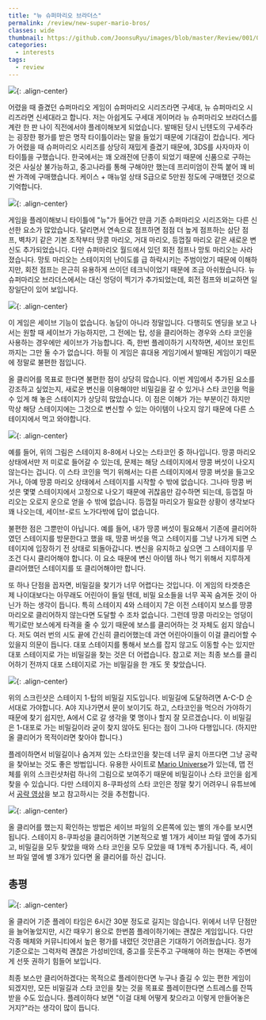 ```yaml
---
title: "뉴 슈퍼마리오 브라더스"
permalink: /review/new-super-mario-bros/
classes: wide
thumbnail: https://github.com/JoonsuRyu/images/blob/master/Review/001/00.jpg?raw=true
categories:
  - interests
tags:
  - review
---
```


![](https://github.com/JoonsuRyu/images/blob/master/Review/001/00.jpg?raw=true){: .align-center}

어렸을 때 즐겼던 슈퍼마리오 게임이 슈퍼마리오 시리즈라면 구세대, 뉴 슈퍼마리오 시리즈라면 신세대라고 합니다. 저는 아쉽게도 구세대 게이머라 뉴 슈퍼마리오 브라더스를 계란 한 판 나이 직전에서야 플레이해보게 되었습니다. 발매된 당시 닌텐도의 구세주라는 굉장한 평가를 받은 명작 타이틀이라는 말을 들었기 때문에 기대감이 컸습니다. 게다가 어렸을 때 슈퍼마리오 시리즈를 상당히 재밌게 즐겼기 때문에, 3DS를 사자마자 이 타이틀을 구했습니다. 한국에서는 꽤 오래전에 단종이 되었기 때문에 신품으로 구하는 것은 사실상 불가능하고, 중고나라를 통해 구해야만 했는데 프리미엄이 잔뜩 붙어 꽤 비싼 가격에 구매했습니다. 케이스 + 매뉴얼 상태 S급으로 5만원 정도에 구매했던 것으로 기억합니다.

![](https://github.com/JoonsuRyu/images/blob/master/Review/001/01.jpg?raw=true){: .align-center}

게임을 플레이해보니 타이틀에 "뉴"가 들어간 만큼 기존 슈퍼마리오 시리즈와는 다른 신선한 요소가 많았습니다. 달리면서 연속으로 점프하면 점점 더 높게 점프하는 삼단 점프, 벽차기 같은 기본 조작부터 땅콩 마리오, 거대 마리오, 등껍질 마리오 같은 새로운 변신도 추가되었습니다. 다만 슈퍼마리오 월드에서 있던 회전 점프나 망토 마리오는 사라졌습니다. 망토 마리오는 스테이지의 난이도를 급 하락시키는 주범이었기 때문에 이해하지만, 회전 점프는 은근히 유용하게 쓰이던 테크닉이었기 때문에 조금 아쉬웠습니다. 뉴 슈퍼마리오 브라더스에서는 대신 엉덩이 찍기가 추가되었는데, 회전 점프와 비교하면 일장일단이 있어 보입니다.

![](https://github.com/JoonsuRyu/images/blob/master/Review/001/02.jpg?raw=true){: .align-center}

이 게임은 세이브 기능이 없습니다. 농담이 아니라 정말입니다. 다행히도 엔딩을 보고 나서는 원할 때 세이브가 가능하지만, 그 전에는 탑, 성을 클리어하는 경우와 스타 코인을 사용하는 경우에만 세이브가 가능합니다. 즉, 한번 플레이하기 시작하면, 세이브 포인트까지는 그만 둘 수가 없습니다. 하필 이 게임은 휴대용 게임기에서 발매된 게임이기 때문에 정말로 불편한 점입니다.

올 클리어를 목표로 한다면 불편한 점이 상당히 많습니다. 이번 게임에서 추가된 요소를 강조하고 싶었는지, 새로운 변신을 이용해야만 비밀길을 갈 수 있거나 스타 코인을 먹을 수 있게 해 놓은 스테이지가 상당히 많았습니다. 이 점은 이해가 가는 부분이긴 하지만 막상 해당 스테이지에는 그것으로 변신할 수 있는 아이템이 나오지 않기 때문에 다른 스테이지에서 먹고 와야합니다.

![](https://github.com/JoonsuRyu/images/blob/master/Review/001/03.png?raw=true){: .align-center}

예를 들어, 위의 그림은 스테이지 8-8에서 나오는 스타코인 중 하나입니다. 땅콩 마리오 상태에서만 저 미로로 들어갈 수 있는데, 문제는 해당 스테이지에서 땅콩 버섯이 나오지 않는다는 겁니다. 이 스타 코인을 먹기 위해서는 다른 스테이지에서 땅콩 버섯을 들고오거나, 아예 땅콩 마리오 상태에서 스테이지를 시작할 수 밖에 없습니다. 그나마 땅콩 버섯은 몇몇 스테이지에서 고정으로 나오기 때문에 귀찮음만 감수하면 되는데, 등껍질 마리오는 오로지 운으로 얻을 수 밖에 없습니다. 등껍질 마리오가 필요한 상황이 생각보다 꽤 나오는데, 세이브-로드 노가다밖에 답이 없습니다.

불편한 점은 그뿐만이 아닙니다. 예를 들어, 내가 땅콩 버섯이 필요해서 기존에 클리어하였던 스테이지를 방문한다고 했을 때, 땅콩 버섯을 먹고 스테이지를 그냥 나가게 되면 스테이지에 입장하기 전 상태로 되돌아갑니다. 변신을 유지하고 싶으면 그 스테이지를 무조건 다시 클리어해야 합니다. 이 요소 때문에 변신 아이템 하나 먹기 위해서 지루하게 클리어했던 스테이지를 또 클리어해야만 합니다.

또 하나 단점을 꼽자면, 비밀길을 찾기가 너무 어렵다는 것입니다. 이 게임의 타겟층은 제 나이대보다는 아무래도 어린아이 들일 텐데, 비밀 요소들을 너무 꼭꼭 숨겨둔 것이 아닌가 하는 생각이 듭니다. 특히 스테이지 4와 스테이지 7은 이전 스테이지 보스를 땅콩 마리오로 클리어하지 않는다면 도달할 수 조차 없습니다. 그런데 땅콩 마리오는 엉덩이 찍기로만 보스에게 타격을 줄 수 있기 때문에 보스를 클리어하는 것 자체도 쉽지 않습니다. 저도 여러 번의 시도 끝에 간신히 클리어했는데 과연 어린아이들이 이걸 클리어할 수 있을지 의문이 듭니다. 대포 스테이지를 통해서 보스를 잡지 않고도 이동할 수는 있지만 대포 스테이지로 가는 비밀길을 찾는 것은 더 어렵습니다. 참고로 저는 최종 보스를 클리어하기 전까지 대포 스테이지로 가는 비밀길을 한 개도 못 찾았습니다.

![](https://github.com/JoonsuRyu/images/blob/master/Review/001/04.png?raw=true){: .align-center}

위의 스크린샷은 스테이지 1-탑의 비밀길 지도입니다. 비밀길에 도달하려면 A-C-D 순서대로 가야합니다. A야 지나가면서 문이 보이기도 하고, 스타코인을 먹으러 가야하기 때문에 찾기 쉽지만, A에서 C로 갈 생각을 몇 명이나 할지 잘 모르겠습니다. 이 비밀길은 1-대포로 가는 비밀길이라 굳이 찾지 않아도 된다는 점이 그나마 다행입니다. (하지만 올 클리어가 목적이라면 찾아야 합니다.)

플레이하면서 비밀길이나 숨겨져 있는 스타코인을 찾는데 너무 골치 아프다면 그냥 공략을 찾아보는 것도 좋은 방법입니다. 유용한 사이트로 [Mario Universe](http://www.mariouniverse.com/maps-ds-nsmb/)가 있는데, 맵 전체를 위의 스크린샷처럼 하나의 그림으로 보여주기 때문에 비밀길이나 스타 코인을 쉽게 찾을 수 있습니다. 다만 스테이지 8-쿠파성의 스타 코인은 정말 찾기 어려우니 유튜브에서 [공략 영상](https://www.youtube.com/watch?v=Jkr94CWL97o)을 보고 참고하시는 것을 추천합니다.

![](https://github.com/JoonsuRyu/images/blob/master/Review/001/05.jpg?raw=true){: .align-center}

올 클리어를 했는지 확인하는 방법은 세이브 파일의 오른쪽에 있는 별의 개수를 보시면 됩니다. 스테이지 8-쿠파성을 클리어하면 기본적으로 별 1개가 세이브 파일 옆에 추가되고, 비밀길을 모두 찾았을 때와 스타 코인을 모두 모았을 때 1개씩 추가됩니다. 즉, 세이브 파일 옆에 별 3개가 있다면 올 클리어를 하신 겁니다.

## 총평

![](https://github.com/JoonsuRyu/images/blob/master/Review/001/06.jpg?raw=true){: .align-center}

올 클리어 기준 플레이 타임은 6시간 30분 정도로 길지는 않습니다. 위에서 너무 단점만을 늘어놓았지만, 시간 때우기 용으로 한번쯤 플레이하기에는 괜찮은 게임입니다. 다만 각종 매체와 커뮤니티에서 높은 평가를 내렸던 것만큼은 기대하기 어려웠습니다. 정가 기준으로는 그럭저럭 괜찮은 가성비인데, 중고를 웃돈주고 구매해야 하는 현재는 주변에게 선뜻 권하기 힘들어 보입니다.

최종 보스만 클리어하겠다는 목적으로 플레이한다면 누구나 즐길 수 있는 편한 게임이 되겠지만, 모든 비밀길과 스타 코인을 찾는 것을 목표로 플레이한다면 스트레스를 잔뜩 받을 수도 있습니다. 플레이하다 보면 "이걸 대체 어떻게 찾으라고 이렇게 만들어놓은 거지?"라는 생각이 많이 듭니다.